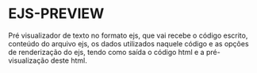 # EJS-PREVIEW

Pré visualizador de texto no formato ejs, que vai recebe o código escrito, conteúdo do arquivo ejs, os dados utilizados naquele código e as opções de renderização do ejs, tendo como saída o código html e a pré-visualização deste html.
